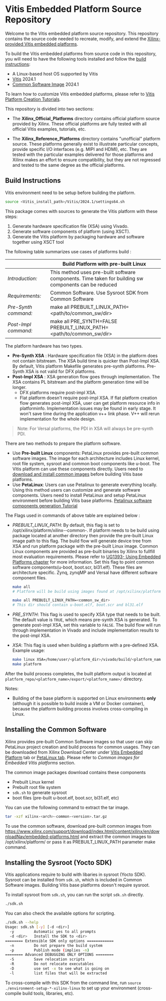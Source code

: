 # Vitis Embedded Platform Source Repository

Welcome to the Vitis embedded platform source repository. This repository contains the
source code needed to recreate, modify, and extend the [Xilinx-provided Vitis embedded
platforms][3]. 

[3]: https://www.xilinx.com/support/download/index.html/content/xilinx/en/downloadNav/embedded-platforms.html

To build the Vitis embedded platforms from source code in this repository, you will need to have the following tools installed and follow the [build instructions](#build-instructions):

- A Linux-based host OS supported by Vitis
- [Vitis][1] 2024.1
- [Common Software Image](#installing-the-common-software) 2024.1

[1]: https://www.xilinx.com/support/download/index.html/content/xilinx/en/downloadNav/vitis.html

To learn how to customize Vitis embedded platforms, please refer to [Vitis Platform Creation Tutorials](https://github.com/Xilinx/Vitis-Tutorials/tree/master/Vitis_Platform_Creation).

This repository is divided into two sections:

- The **Xilinx_Official_Platforms** directory contains official platform source provided by
  Xilinx. These official platforms are fully tested with all official Vitis examples, tutorials,
  etc.

- The **Xilinx_Reference_Platforms** directory contains "unofficial" platform source. These
  platforms generally exist to illustrate particular concepts, provide specific I/O interfaces
  (e.g. MIPI and HDMI), etc. They are tested with the particular examples delivered for those
  platforms and Xilinx makes an effort to ensure compatibility, but they are not regressed
  and tested to the same degree as the official platforms.

## Build Instructions

  Vitis environment need to be setup before building the platform.

  ```bash
  source <Vitis_install_path>/Vitis/2024.1/settings64.sh
  ```
  This package comes with sources to generate the Vitis platform with these steps:

  1. Generate hardware specification file (XSA) using Vivado.
  2. Generate software components of platform (using XSCT).
  3. Generate the Vitis platform by packaging hardware and software together using XSCT tool


The following table summarizes use cases of platforms build :

  |     | Build Platform with pre-built Linux |
  | --- | --- |
  | *Introduction:* | This method uses pre-built software components. Time taken for building sw components can be reduced |
  | *Requirements:* | Common Software. Use Sysroot SDK from Common Software |
  | *Pre-Synth command:* | make all PREBUILT_LINUX_PATH=<path/to/common_sw/dir> |
  | *Post-Impl command:* | make all PRE_SYNTH=FALSE PREBUILT_LINUX_PATH=<path/to/common_sw/dir> |

The platform hardware has two types.

- **Pre-Synth XSA** : Hardware specification file (XSA) in the platform does not contain bitstream. The XSA build time is quicker than Post-Impl XSA. By default, Vitis platform Makefile generates pre-synth platforms. Pre-Synth XSA is not valid for DFX platforms.
- **Post-Impl XSA** : XSA generation flow goes through implementation. The XSA contains PL bitstream and the platform generation time will be longer. 
  - DFX platforms require post-impl XSA.
  - Flat platform doesn't require post-impl XSA. If flat platform creation flow generates post-impl XSA, user can get platform resource info in platforminfo. Implementation issues may be found in early stage. It won't save time during the application v++ link phase. V++ will rerun implementation for the whole design.

> Note: For Versal platforms, the PDI in XSA will always be pre-synth PDI.


There are two methods to prepare the platform software.

- Use **Pre-built Linux** components: PetaLinux provides pre-built common software images. The image for each architecture includes Linux kernel, root file system, sysroot and common boot components like u-boot. The Vitis platform can use these components directly. Users need to [download and install common images](#installing-the-common-software) before building Vitis base platforms.
- Use **PetaLinux**: Users can use Petalinux to generate everything locally. Using this method users can customize and generate software components. Users need to install PetaLinux and setup PetaLinux environment before building Vitis base platforms. [Petalinux software components generation Tutorial][2]

[2]: https://github.com/Xilinx/Vitis-Tutorials/tree/master/Vitis_Platform_Creation/Feature_Tutorials/02_petalinux_customization


The Flags used in commands of above table are explained below :

- *PREBUILT_LINUX_PATH*: By default, this flag is set to /opt/xilinx/platform/xilinx-<arch>-common-<ver>. If platform needs to be build using package located at another directory then provide the pre-built Linux image path to this flag. The build flow will generate device tree from XSA and run platform package with the pre-built Linux image. Common Linux components are provided as pre-built binaries by Xilinx to fullfill most evaluation requirements. Please refer to [UG1393- Using Embedded Platforms chapter][3] for more information. Set this flag to point common software components(u-boot, boot.scr, bl31.elf). These files are architecture specific. Zynq, zynqMP and Versal have different software component files.

    ```bash
    make all
    # Platform will be build using images found at /opt/xilinx/platform/xilinx-<arch>-common-<ver> or in current dir

    make all PREBUILT_LINUX_PATH=<common_sw_dir> 
    # This dir should contain u-boot.elf, boot.scr and bl31.elf
    ```

[3]: https://www.xilinx.com/cgi-bin/docs/rdoc?t=vitis+doc;v=latest;d=usingembeddedplatforms.html;a=mym1591997179666

- *PRE_SYNTH*: This flag is used to specify XSA type that needs to be built. The default value is `TRUE`, which means pre-synth XSA is generated. To generate post-impl XSA, set this variable to `FALSE`. The build flow will run through implementation in Vivado and include implementation results to the post-impl XSA.

- *XSA*: This flag is used when building a platform with a pre-defined XSA. Example usage:

    ```bash
    make linux XSA=/home/user/<platform_dir>/vivado/build/<platform_name>.xsa
    make platform
    ```

After the build process completes, the built platform output is located at `platform_repo/<platform_name>/export/<platform_name>/` directory.


Notes:

- Building of the base platform is supported on Linux environments **only** (although it is possible to build inside a VM or Docker container), because the platform
building process involves cross-compiling in Linux.

## Installing the Common Software

Xilinx provides pre-built Common Software images so that user can skip PetaLinux project creation and build process for common usages. They can be downloaded from Xilinx Download Center under [Vitis Embedded Platform][4] tab or [PetaLinux tab][5]. Please refer to *Common images for Embedded Vitis platforms* section. 

[4]: https://www.xilinx.com/support/download/index.html/content/xilinx/en/downloadNav/embedded-platforms.html
[5]: https://www.xilinx.com/support/download/index.html/content/xilinx/en/downloadNav/embedded-design-tools.html

The common image packages download contains these components

- Prebuilt Linux kernel
- Prebuilt root file system
- `sdk.sh` to generate sysroot
- boot files (pre-built u-boot.elf, boot.scr, bl31.elf, etc)

You can use the following command to extract the tar image.

```bash
tar -xzf xilinx-<arch>-common-<version>.tar.gz
```

To use the common software, download pre-built common images from https://www.xilinx.com/support/download/index.html/content/xilinx/en/downloadNav/embedded-platforms.html and extract the common images to /opt/xilinx/platform/ or pass it as PREBUILT_LINUX_PATH parameter make command.

## Installing the Sysroot (Yocto SDK)

Vitis applications require to build with libaries in sysroot (Yocto SDK). Sysroot can be installed from `sdk.sh`, which is included in Common Software images. Building Vitis base platforms doesn't require sysroot.

To install sysroot from `sdk.sh`, you can run the script `sdk.sh` directly.

```bash
./sdk.sh
```

You can also check the available options for scripting.

```bash
./sdk.sh --help
Usage: sdk.sh [-y] [-d <dir>]
  -y         Automatic yes to all prompts
  -d <dir>   Install the SDK to <dir>
======== Extensible SDK only options ============
  -n         Do not prepare the build system
  -p         Publish mode (implies -n)
======== Advanced DEBUGGING ONLY OPTIONS ========
  -S         Save relocation scripts
  -R         Do not relocate executables
  -D         use set -x to see what is going on
  -l         list files that will be extracted
```


To cross-compile with this SDK from the command line, run `source ./environment-setup-*-xilinx-linux` to set up your environment (cross-compile build tools, libraries, etc).
